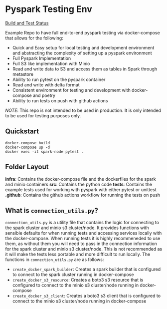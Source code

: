 # Pyspark Testing Env

[Build and Test Status](https://github.com/emmc15/pyspark-testing-env/actions/workflows/push.yml/badge.svg)

Example Repo to have full end-to-end pyspark testing via docker-compose that allows for the following:

- Quick and Easy setup for local testing and development environment and abstracting the complexity of setting up a pyspark environment
- Full Pyspark Implementation
- Full S3 like implementation with Minio
- Read and write data to S3 and access them as tables in Spark through metastore
- Ability to run pytest on the pyspark container
- Read and write with delta format
- Consistent environment for testing and development with docker-compose and poetry
- Ability to run tests on push with github actions



*NOTE*: This repo is not intended to be used in production. It is only intended to be used for testing purposes only.


## Quickstart

```
docker-compose build
docker-compose up -d
docker exec -it spark-node pytest .
```

## Folder Layout

**infra**: Contains the docker-compose file and the dockerfiles for the spark and minio containers
**src**: Contains the python code
**tests**: Contains the example tests used for working with pyspark with either pytest or unittest
**.github**: Contains the github actions workflow for running the tests on push


## What is `connection_utils.py`?

`connection_utils.py` is a utility file that contains the logic for connecting to the spark cluster and minio s3 cluster/node. It provides functions with sensible defaults for when running tests and accessing services locally with the docker-compose. When running tests it is highly recommeneded to use them, as without them you will need to pass in the connection information for the spark cluster and minio s3 cluster/node. This is not recommended as it will make the tests less portable and more difficult to run locally. The functions in `connection_utils.py` are as follows:

- `create_docker_spark_builder`: Creates a spark builder that is configured to connect to the spark cluster running in docker-compose
- `create_docker_s3_resource`: Creates a boto3 s3 resource that is configured to connect to the minio s3 cluster/node running in docker-compose
- `create_docker_s3_client`: Creates a boto3 s3 client that is configured to connect to the minio s3 cluster/node running in docker-compose


